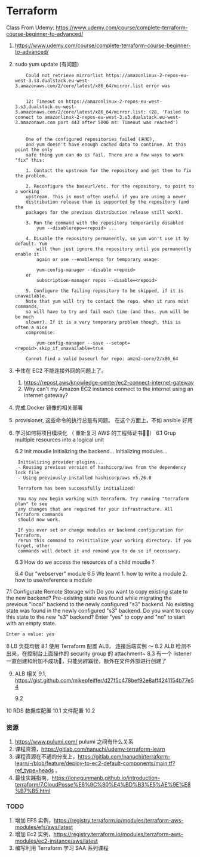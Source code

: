 # Terraform 

Class From Udemy: https://www.udemy.com/course/complete-terraform-course-beginner-to-advanced/



1. https://www.udemy.com/course/complete-terraform-course-beginner-to-advanced/



2. sudo yum update (有问题)

    ```
        Could not retrieve mirrorlist https://amazonlinux-2-repos-eu-west-3.s3.dualstack.eu-west-3.amazonaws.com/2/core/latest/x86_64/mirror.list error was


        12: Timeout on https://amazonlinux-2-repos-eu-west-3.s3.dualstack.eu-west-3.amazonaws.com/2/core/latest/x86_64/mirror.list: (28, 'Failed to connect to amazonlinux-2-repos-eu-west-3.s3.dualstack.eu-west-3.amazonaws.com port 443 after 5000 ms: Timeout was reached')


        One of the configured repositories failed (未知),
        and yum doesn't have enough cached data to continue. At this point the only
        safe thing yum can do is fail. There are a few ways to work "fix" this:

        1. Contact the upstream for the repository and get them to fix the problem.

        2. Reconfigure the baseurl/etc. for the repository, to point to a working
        upstream. This is most often useful if you are using a newer
        distribution release than is supported by the repository (and the
        packages for the previous distribution release still work).

        3. Run the command with the repository temporarily disabled
            yum --disablerepo=<repoid> ...

        4. Disable the repository permanently, so yum won't use it by default. Yum
            will then just ignore the repository until you permanently enable it
            again or use --enablerepo for temporary usage:

            yum-config-manager --disable <repoid>
        or
            subscription-manager repos --disable=<repoid>

        5. Configure the failing repository to be skipped, if it is unavailable.
        Note that yum will try to contact the repo. when it runs most commands,
        so will have to try and fail each time (and thus. yum will be be much
        slower). If it is a very temporary problem though, this is often a nice
        compromise:

            yum-config-manager --save --setopt=<repoid>.skip_if_unavailable=true

        Cannot find a valid baseurl for repo: amzn2-core/2/x86_64
    
    ```

3. 卡住在 EC2 不能连接外网的问题上了。 
    1. https://repost.aws/knowledge-center/ec2-connect-internet-gateway
    2. Why can't my Amazon EC2 instance connect to the internet using an internet gateway?

4. 完成 Docker 镜像的相关部署

5. provisioner, 这些命令的执行总是有问题。 在这个方面上，不如 ansible 好用 

6. 学习如何将项目模块化 （ 重新复习 AWS 的工程师证书🧑‍💻）
    6.1 Grup multiple resources into a logical unit 

    6.2 init moudle 
        Initializing the backend...
        Initializing modules...

        Initializing provider plugins...
        - Reusing previous version of hashicorp/aws from the dependency lock file
        - Using previously-installed hashicorp/aws v5.26.0

        Terraform has been successfully initialized!

        You may now begin working with Terraform. Try running "terraform plan" to see
        any changes that are required for your infrastructure. All Terraform commands
        should now work.

        If you ever set or change modules or backend configuration for Terraform,
        rerun this command to reinitialize your working directory. If you forget, other
        commands will detect it and remind you to do so if necessary.

    6.3 How do we access the resources of a child moudle ?

    6.4 Our "webserver" module 
    6.5 We learnt 
        1. how to write a module 
        2. how to use/reference a module


7.1   Configurate Remote Storage with 
    Do you want to copy existing state to the new backend?
    Pre-existing state was found while migrating the previous "local" backend to the
    newly configured "s3" backend. No existing state was found in the newly
    configured "s3" backend. Do you want to copy this state to the new "s3"
    backend? Enter "yes" to copy and "no" to start with an empty state.

    Enter a value: yes    

8 LB 负载均很
    8.1 使用 Terraform 配置 ALB， 连接后端实例 ～ 
    8.2 ALB 检测不出来，在控制台上面操作的 security group 的 attachment~
    8.3 有一个 listener 一直创建和附加不成功🏅️，只能另辟蹊径，额外在文件外部进行创建了

9. ALB 相关
    9.1, https://gist.github.com/mikepfeiffer/d27f5c478bef92e8aff4241154b77e54

    9.2 

10 RDS 数据库配置
    10.1 文件配置
    10.2 


### 资源

1. https://www.pulumi.com/ pulumi 之间有什么关系
2. 课程资源，https://gitlab.com/nanuchi/udemy-terraform-learn
3. 课程资源在不通的分支上，https://gitlab.com/nanuchi/terraform-learn/-/blob/feature/deploy-to-ec2-default-components/main.tf?ref_type=heads 。 
4. 最佳实践指南，https://lonegunmanb.github.io/introduction-terraform/7.CloudPosse%E6%9C%80%E4%BD%B3%E5%AE%9E%E8%B7%B5.html


### TODO 
1. 增加 EFS 实例，https://registry.terraform.io/modules/terraform-aws-modules/efs/aws/latest 
2. 增加 Ec2 实例，https://registry.terraform.io/modules/terraform-aws-modules/ec2-instance/aws/latest
3. 编写利用 Terraform 学习 SAA 系列课程 



